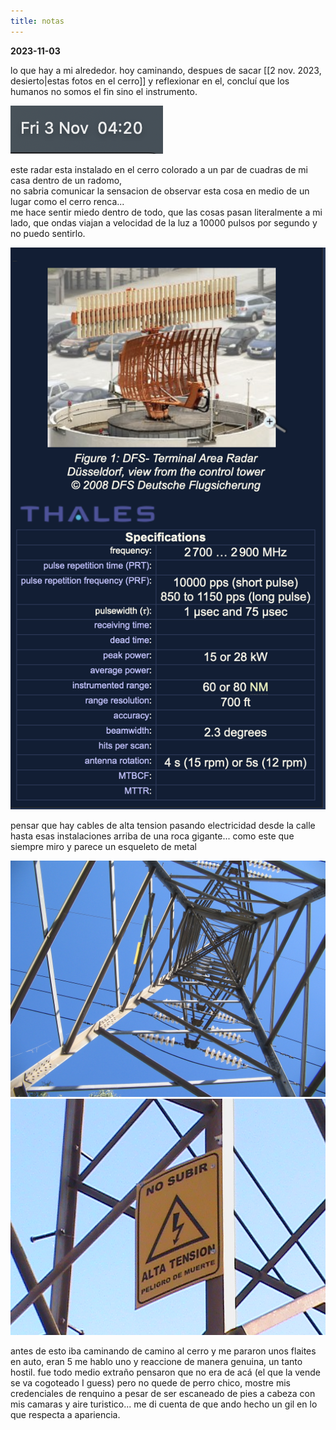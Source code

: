 ```yaml
---
title: notas
---
```


**2023-11-03**

lo que hay a mi alrededor. 
hoy caminando, despues de sacar [[2 nov. 2023, desierto|estas fotos en el cerro]] y reflexionar en el, concluí que los humanos no somos el fin sino el instrumento.

![](Screen%20Shot%202023-11-03%20at%2004.20.42.png)

este radar esta instalado en el cerro colorado a un par de cuadras de mi casa dentro de un radomo,  
no sabria comunicar la sensacion de observar esta cosa en medio de un lugar como el cerro renca...  
me hace sentir miedo dentro de todo, que las cosas pasan literalmente a mi lado, que ondas viajan a velocidad de la luz a 10000 pulsos por segundo y no puedo sentirlo.  

![](Screen%20Shot%202023-11-03%20at%2004.21.21.png)

pensar que hay cables de alta tension pasando electricidad desde la calle hasta esas instalaciones arriba de una roca gigante... como este que siempre miro y parece un esqueleto de metal

![](IMG_2708.jpg)
![](DSC05314.jpg)

antes de esto iba caminando de camino al cerro y me pararon unos flaites en auto, eran 5 me hablo uno y reaccione de manera genuina, un tanto hostil. fue todo medio extraño pensaron que no era de acá (el que la vende se va cogoteado I guess) pero no quede de perro chico, mostre mis credenciales de renquino a pesar de ser escaneado de pies a cabeza con mis camaras y aire turistico... me di cuenta de que ando hecho un gil en lo que respecta a apariencia.